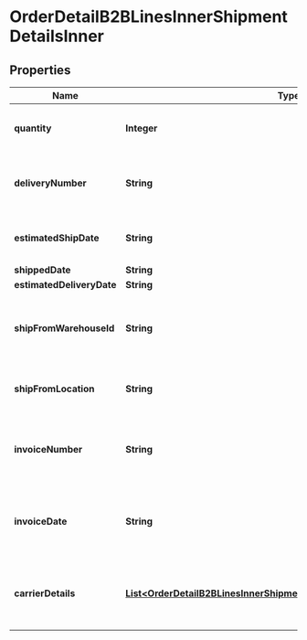 

# OrderDetailB2BLinesInnerShipmentDetailsInner


## Properties

| Name | Type | Description | Notes |
|------------ | ------------- | ------------- | -------------|
|**quantity** | **Integer** | The quantity shipped of the line item. |  [optional] |
|**deliveryNumber** | **String** | The actual date of delivery of the line item. |  [optional] |
|**estimatedShipDate** | **String** | The date the line item is expected to be shipped. |  [optional] |
|**shippedDate** | **String** |  |  [optional] |
|**estimatedDeliveryDate** | **String** |  |  [optional] |
|**shipFromWarehouseId** | **String** | The ID of the warehouse the product will ship from. |  [optional] |
|**shipFromLocation** | **String** | The city and state the line item ships from. |  [optional] |
|**invoiceNumber** | **String** | The Ingram Micro invoice number for the line item. |  [optional] |
|**invoiceDate** | **String** | The date the IngramMicro invoice was created for the line item. |  [optional] |
|**carrierDetails** | [**List&lt;OrderDetailB2BLinesInnerShipmentDetailsInnerCarrierDetailsInner&gt;**](OrderDetailB2BLinesInnerShipmentDetailsInnerCarrierDetailsInner.md) | The shipment carrier details for the line item. |  [optional] |



